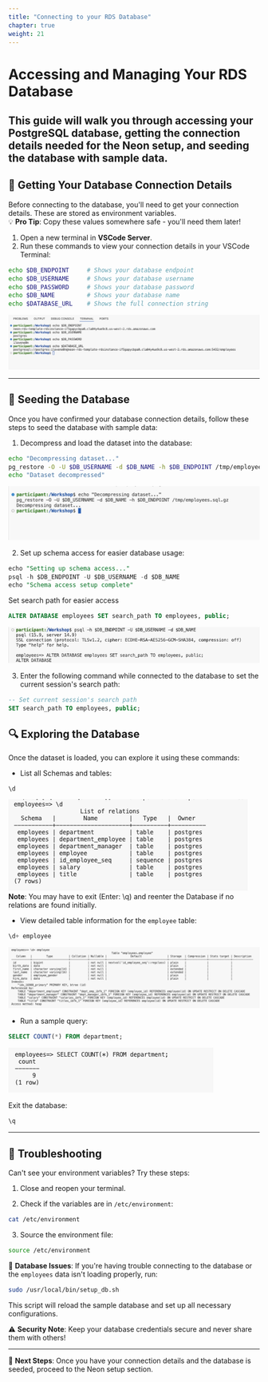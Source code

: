 ```yaml
---
title: "Connecting to your RDS Database"
chapter: true
weight: 21
---
```

# Accessing and Managing Your RDS Database  
This guide will walk you through accessing your PostgreSQL database, getting the connection details needed for the Neon setup, and seeding the database with sample data.  
---
## 🔑 Getting Your Database Connection Details  
Before connecting to the database, you'll need to get your connection details. These are stored as environment variables.  
💡 **Pro Tip**: Copy these values somewhere safe - you'll need them later!  
1. Open a new terminal in **VSCode Server**.  
2. Run these commands to view your connection details in your VSCode Terminal:  
```bash
echo $DB_ENDPOINT     # Shows your database endpoint  
echo $DB_USERNAME     # Shows your database username  
echo $DB_PASSWORD     # Shows your database password  
echo $DB_NAME         # Shows your database name  
echo $DATABASE_URL    # Shows the full connection string
```
![Screenshot of Environment Variable Output](/images/environment-variables-output.png)  

---

## 🔄 Seeding the Database  

Once you have confirmed your database connection details, follow these steps to seed the database with sample data:  

1. Decompress and load the dataset into the database:  

```bash
echo "Decompressing dataset..."  
pg_restore -O -U $DB_USERNAME -d $DB_NAME -h $DB_ENDPOINT /tmp/employees.sql.gz  
echo "Dataset decompressed"  
```

![Screenshot of Dataset Decompression](/images/decompress-dataset.png)  

2. Set up schema access for easier database usage:  

```sql
echo "Setting up schema access..."  
psql -h $DB_ENDPOINT -U $DB_USERNAME -d $DB_NAME
echo "Schema access setup complete" 
```

Set search path for easier access  
```sql
ALTER DATABASE employees SET search_path TO employees, public;  
```

![Screenshot of Schema Setup](/images/schema-setup.png)  

3. Enter the following command while connected to the database to set the current session's search path:  

```sql
-- Set current session's search path  
SET search_path TO employees, public;  
```

## 🔍 Exploring the Database  

Once the dataset is loaded, you can explore it using these commands:  

- List all Schemas and tables:  

```sql
\d
```

![Screenshot of List Tables Output](/images/list-tables-output.png)
**Note**: You may have to exit (Enter: \q) and reenter the Database if no relations are found initially.

- View detailed table information for the `employee` table:  

```sql
\d+ employee
```

![Screenshot of Table Information](/images/table-info.png)  

- Run a sample query:  

```sql
SELECT COUNT(*) FROM department;
```

![Screenshot of Sample Query Output](/images/sample-query-output.png)  

Exit the database:

```sql
\q
```

---

## 🔧 Troubleshooting  

Can't see your environment variables? Try these steps:  

1. Close and reopen your terminal.  


2. Check if the variables are in `/etc/environment`:  

```bash
cat /etc/environment  
```

3. Source the environment file:  

```bash
source /etc/environment  
```

🛑 **Database Issues**: If you're having trouble connecting to the database or the `employees` data isn't loading properly, run:  

```bash
sudo /usr/local/bin/setup_db.sh  
```

This script will reload the sample database and set up all necessary configurations.  

⚠️ **Security Note**: Keep your database credentials secure and never share them with others!  

---

🎯 **Next Steps**: Once you have your connection details and the database is seeded, proceed to the Neon setup section.

